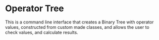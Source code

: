# Operator Tree

This is a command line interface that creates a Binary Tree with operator values, constructed from custom made classes, and allows the user to check values, and calculate results.